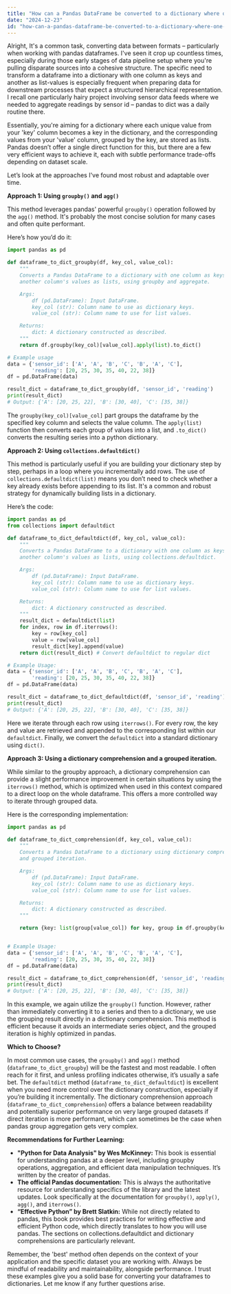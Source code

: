 ```yaml
---
title: "How can a Pandas DataFrame be converted to a dictionary where one column serves as keys and another column's values are associated as lists?"
date: "2024-12-23"
id: "how-can-a-pandas-dataframe-be-converted-to-a-dictionary-where-one-column-serves-as-keys-and-another-columns-values-are-associated-as-lists"
---
```


Alright,  It's a common task, converting data between formats – particularly when working with pandas dataframes. I've seen it crop up countless times, especially during those early stages of data pipeline setup where you're pulling disparate sources into a cohesive structure. The specific need to transform a dataframe into a dictionary with one column as keys and another as list-values is especially frequent when preparing data for downstream processes that expect a structured hierarchical representation. I recall one particularly hairy project involving sensor data feeds where we needed to aggregate readings by sensor id – pandas to dict was a daily routine there.

Essentially, you're aiming for a dictionary where each unique value from your 'key' column becomes a key in the dictionary, and the corresponding values from your 'value' column, grouped by the key, are stored as lists. Pandas doesn’t offer a single direct function for this, but there are a few very efficient ways to achieve it, each with subtle performance trade-offs depending on dataset scale.

Let’s look at the approaches I've found most robust and adaptable over time.

**Approach 1: Using `groupby()` and `agg()`**

This method leverages pandas' powerful `groupby()` operation followed by the `agg()` method. It's probably the most concise solution for many cases and often quite performant.

Here’s how you’d do it:

```python
import pandas as pd

def dataframe_to_dict_groupby(df, key_col, value_col):
    """
    Converts a Pandas DataFrame to a dictionary with one column as keys and
    another column's values as lists, using groupby and aggregate.

    Args:
        df (pd.DataFrame): Input DataFrame.
        key_col (str): Column name to use as dictionary keys.
        value_col (str): Column name to use for list values.

    Returns:
        dict: A dictionary constructed as described.
    """
    return df.groupby(key_col)[value_col].apply(list).to_dict()

# Example usage
data = {'sensor_id': ['A', 'A', 'B', 'C', 'B', 'A', 'C'],
        'reading': [20, 25, 30, 35, 40, 22, 38]}
df = pd.DataFrame(data)

result_dict = dataframe_to_dict_groupby(df, 'sensor_id', 'reading')
print(result_dict)
# Output: {'A': [20, 25, 22], 'B': [30, 40], 'C': [35, 38]}
```

The `groupby(key_col)[value_col]` part groups the dataframe by the specified key column and selects the value column. The `apply(list)` function then converts each group of values into a list, and `.to_dict()` converts the resulting series into a python dictionary.

**Approach 2: Using `collections.defaultdict()`**

This method is particularly useful if you are building your dictionary step by step, perhaps in a loop where you incrementally add rows. The use of `collections.defaultdict(list)` means you don’t need to check whether a key already exists before appending to its list. It's a common and robust strategy for dynamically building lists in a dictionary.

Here’s the code:

```python
import pandas as pd
from collections import defaultdict

def dataframe_to_dict_defaultdict(df, key_col, value_col):
    """
    Converts a Pandas DataFrame to a dictionary with one column as keys and
    another column's values as lists, using collections.defaultdict.

    Args:
        df (pd.DataFrame): Input DataFrame.
        key_col (str): Column name to use as dictionary keys.
        value_col (str): Column name to use for list values.

    Returns:
        dict: A dictionary constructed as described.
    """
    result_dict = defaultdict(list)
    for index, row in df.iterrows():
        key = row[key_col]
        value = row[value_col]
        result_dict[key].append(value)
    return dict(result_dict) # Convert defaultdict to regular dict

# Example Usage:
data = {'sensor_id': ['A', 'A', 'B', 'C', 'B', 'A', 'C'],
        'reading': [20, 25, 30, 35, 40, 22, 38]}
df = pd.DataFrame(data)

result_dict = dataframe_to_dict_defaultdict(df, 'sensor_id', 'reading')
print(result_dict)
# Output: {'A': [20, 25, 22], 'B': [30, 40], 'C': [35, 38]}
```

Here we iterate through each row using `iterrows()`. For every row, the key and value are retrieved and appended to the corresponding list within our `defaultdict`. Finally, we convert the `defaultdict` into a standard dictionary using `dict()`.

**Approach 3: Using a dictionary comprehension and a grouped iteration.**

While similar to the groupby approach, a dictionary comprehension can provide a slight performance improvement in certain situations by using the `iterrows()` method, which is optimized when used in this context compared to a direct loop on the whole dataframe. This offers a more controlled way to iterate through grouped data.

Here is the corresponding implementation:

```python
import pandas as pd

def dataframe_to_dict_comprehension(df, key_col, value_col):
    """
    Converts a Pandas DataFrame to a dictionary using dictionary comprehension
    and grouped iteration.

    Args:
        df (pd.DataFrame): Input DataFrame.
        key_col (str): Column name to use as dictionary keys.
        value_col (str): Column name to use for list values.

    Returns:
        dict: A dictionary constructed as described.
    """

    return {key: list(group[value_col]) for key, group in df.groupby(key_col)}


# Example Usage:
data = {'sensor_id': ['A', 'A', 'B', 'C', 'B', 'A', 'C'],
        'reading': [20, 25, 30, 35, 40, 22, 38]}
df = pd.DataFrame(data)

result_dict = dataframe_to_dict_comprehension(df, 'sensor_id', 'reading')
print(result_dict)
# Output: {'A': [20, 25, 22], 'B': [30, 40], 'C': [35, 38]}
```

In this example, we again utilize the `groupby()` function. However, rather than immediately converting it to a series and then to a dictionary, we use the grouping result directly in a dictionary comprehension. This method is efficient because it avoids an intermediate series object, and the grouped iteration is highly optimized in pandas.

**Which to Choose?**

In most common use cases, the `groupby()` and `agg()` method (`dataframe_to_dict_groupby`) will be the fastest and most readable. I often reach for it first, and unless profiling indicates otherwise, it’s usually a safe bet. The `defaultdict` method (`dataframe_to_dict_defaultdict`) is excellent when you need more control over the dictionary construction, especially if you’re building it incrementally.  The dictionary comprehension approach (`dataframe_to_dict_comprehension`) offers a balance between readability and potentially superior performance on very large grouped datasets if direct iteration is more performant, which can sometimes be the case when pandas group aggregation gets very complex.

**Recommendations for Further Learning:**

*   **"Python for Data Analysis" by Wes McKinney:** This book is essential for understanding pandas at a deeper level, including groupby operations, aggregation, and efficient data manipulation techniques. It’s written by the creator of pandas.
*   **The official Pandas documentation:** This is always the authoritative resource for understanding specifics of the library and the latest updates. Look specifically at the documentation for `groupby()`, `apply()`, `agg()`, and `iterrows()`.
*   **“Effective Python” by Brett Slatkin:** While not directly related to pandas, this book provides best practices for writing effective and efficient Python code, which directly translates to how you will use pandas. The sections on collections.defaultdict and dictionary comprehensions are particularly relevant.

Remember, the 'best' method often depends on the context of your application and the specific dataset you are working with. Always be mindful of readability and maintainability, alongside performance. I trust these examples give you a solid base for converting your dataframes to dictionaries. Let me know if any further questions arise.
